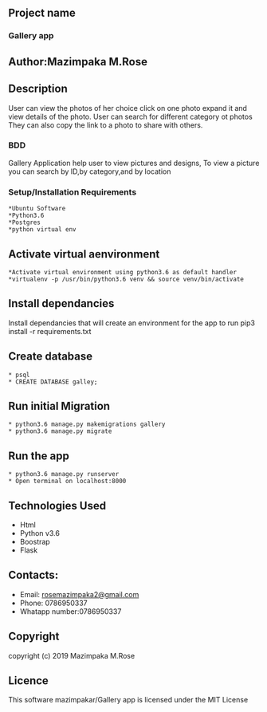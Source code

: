 ## Project name
### Gallery app
## Author:Mazimpaka M.Rose
## Description
User can view the photos of her choice click on one photo expand it and view details of the photo.
User can search for different category ot photos
They can also copy the link to a photo to share with others. 
### BDD
 Gallery Application help user to view  pictures and designs, To view a picture you can search by ID,by category,and by location
### Setup/Installation Requirements
    *Ubuntu Software
    *Python3.6
    *Postgres
    *python virtual env

## Activate virtual aenvironment
    *Activate virtual environment using python3.6 as default handler
    *virtualenv -p /usr/bin/python3.6 venv && source venv/bin/activate
## Install dependancies
Install dependancies that will create an environment for the app to run pip3 install -r requirements.txt
## Create database 
    * psql
    * CREATE DATABASE galley;
## Run initial Migration
    * python3.6 manage.py makemigrations gallery
    * python3.6 manage.py migrate
## Run the app
    * python3.6 manage.py runserver
    * Open terminal on localhost:8000


## Technologies Used
 * Html
 * Python v3.6
 * Boostrap
 * Flask

## Contacts:

* Email: rosemazimpaka2@gmail.com
* Phone: 0786950337
* Whatapp number:0786950337


## Copyright
 copyright (c) 2019 Mazimpaka M.Rose

## Licence
 This software mazimpakar/Gallery app is licensed under the MIT License

